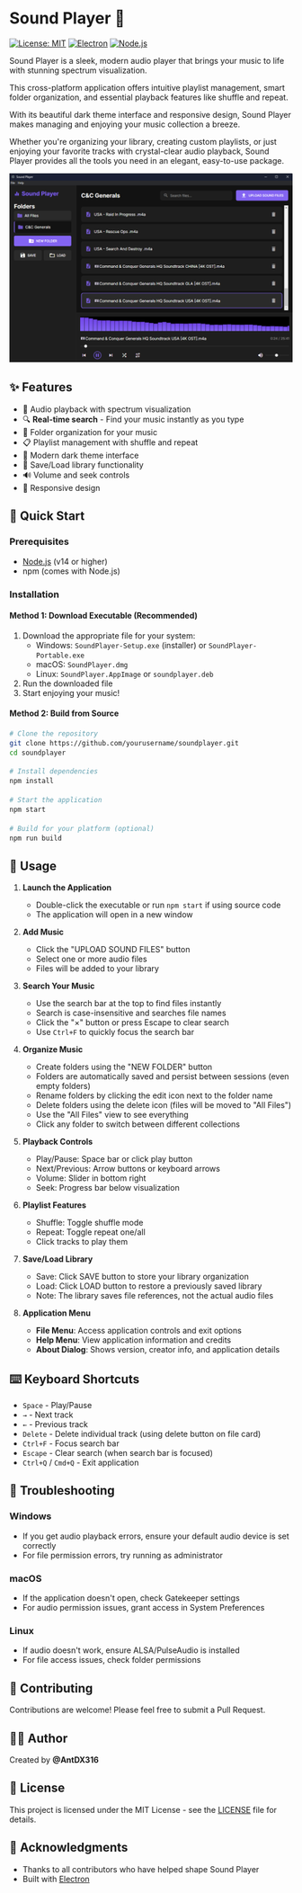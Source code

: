 # Sound Player 🎵

[![License: MIT](https://img.shields.io/badge/License-MIT-yellow.svg)](https://opensource.org/licenses/MIT)
[![Electron](https://img.shields.io/badge/Electron-Latest-blue.svg)](https://www.electronjs.org/)
[![Node.js](https://img.shields.io/badge/Node.js-v14+-green.svg)](https://nodejs.org/)

Sound Player is a sleek, modern audio player that brings your music to life with stunning spectrum visualization.

This cross-platform application offers intuitive playlist management, smart folder organization, and essential playback features like shuffle and repeat.

With its beautiful dark theme interface and responsive design, Sound Player makes managing and enjoying your music collection a breeze.

Whether you're organizing your library, creating custom playlists, or just enjoying your favorite tracks with crystal-clear audio playback, Sound Player provides all the tools you need in an elegant, easy-to-use package.

![Sound Player Screenshot](screenshot.png)

## ✨ Features

- 🎵 Audio playback with spectrum visualization
- 🔍 **Real-time search** - Find your music instantly as you type
- 📁 Folder organization for your music
- 📋 Playlist management with shuffle and repeat
- 🎨 Modern dark theme interface
- 💾 Save/Load library functionality
- 🔊 Volume and seek controls
- 📱 Responsive design

## 🚀 Quick Start

### Prerequisites

- [Node.js](https://nodejs.org/) (v14 or higher)
- npm (comes with Node.js)

### Installation

#### Method 1: Download Executable (Recommended)

1. Download the appropriate file for your system:
   - Windows: `SoundPlayer-Setup.exe` (installer) or `SoundPlayer-Portable.exe`
   - macOS: `SoundPlayer.dmg`
   - Linux: `SoundPlayer.AppImage` or `soundplayer.deb`
2. Run the downloaded file
3. Start enjoying your music!

#### Method 2: Build from Source

```bash
# Clone the repository
git clone https://github.com/yourusername/soundplayer.git
cd soundplayer

# Install dependencies
npm install

# Start the application
npm start

# Build for your platform (optional)
npm run build
```

## 📖 Usage

1. **Launch the Application**
   - Double-click the executable or run `npm start` if using source code
   - The application will open in a new window

2. **Add Music**
   - Click the "UPLOAD SOUND FILES" button
   - Select one or more audio files
   - Files will be added to your library

3. **Search Your Music**
   - Use the search bar at the top to find files instantly
   - Search is case-insensitive and searches file names
   - Click the "×" button or press Escape to clear search
   - Use `Ctrl+F` to quickly focus the search bar

4. **Organize Music**
   - Create folders using the "NEW FOLDER" button
   - Folders are automatically saved and persist between sessions (even empty folders)
   - Rename folders by clicking the edit icon next to the folder name
   - Delete folders using the delete icon (files will be moved to "All Files")
   - Use the "All Files" view to see everything
   - Click any folder to switch between different collections

5. **Playback Controls**
   - Play/Pause: Space bar or click play button
   - Next/Previous: Arrow buttons or keyboard arrows
   - Volume: Slider in bottom right
   - Seek: Progress bar below visualization

6. **Playlist Features**
   - Shuffle: Toggle shuffle mode
   - Repeat: Toggle repeat one/all
   - Click tracks to play them

7. **Save/Load Library**
   - Save: Click SAVE button to store your library organization
   - Load: Click LOAD button to restore a previously saved library
   - Note: The library saves file references, not the actual audio files

8. **Application Menu**
   - **File Menu**: Access application controls and exit options
   - **Help Menu**: View application information and credits
   - **About Dialog**: Shows version, creator info, and application details

## ⌨️ Keyboard Shortcuts

- `Space` - Play/Pause
- `→` - Next track
- `←` - Previous track
- `Delete` - Delete individual track (using delete button on file card)
- `Ctrl+F` - Focus search bar
- `Escape` - Clear search (when search bar is focused)
- `Ctrl+Q` / `Cmd+Q` - Exit application

## 🔧 Troubleshooting

### Windows
- If you get audio playback errors, ensure your default audio device is set correctly
- For file permission errors, try running as administrator

### macOS
- If the application doesn't open, check Gatekeeper settings
- For audio permission issues, grant access in System Preferences

### Linux
- If audio doesn't work, ensure ALSA/PulseAudio is installed
- For file access issues, check folder permissions

## 🤝 Contributing

Contributions are welcome! Please feel free to submit a Pull Request.

## 👨‍💻 Author

Created by **@AntDX316**

## 📄 License

This project is licensed under the MIT License - see the [LICENSE](LICENSE) file for details.

## 🙏 Acknowledgments

- Thanks to all contributors who have helped shape Sound Player
- Built with [Electron](https://www.electronjs.org/)